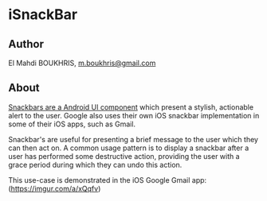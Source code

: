 # iSnackBar

## Author

El Mahdi BOUKHRIS, m.boukhris@gmail.com

## About
[Snackbars are a Android UI component](https://material.io/guidelines/components/snackbars-toasts.html#) which present a stylish, actionable alert to the user. Google also uses their own iOS snackbar implementation in some of their iOS apps, such as Gmail.

Snackbar's are useful for presenting a brief message to the user which they can then act on. A common usage pattern is to display a snackbar after a user has performed some destructive action, providing the user with a grace period during which they can undo this action.

This use-case is demonstrated in the iOS Google Gmail app:
(https://imgur.com/a/xQqfv)


